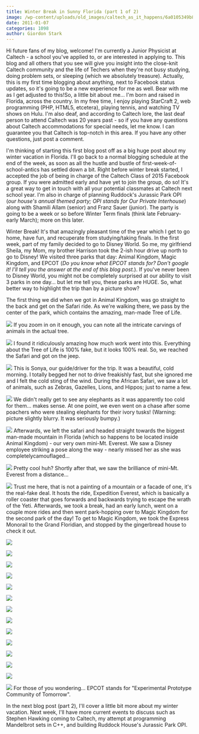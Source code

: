 ```yaml
---
title: Winter Break in Sunny Florida (part 1 of 2)
image: /wp-content/uploads/old_images/caltech_as_it_happens/6a0105349b8251970b0148c7604d8b970c.jpg
date: 2011-01-07
categories: 1098
author: Giordon Stark
---
```


Hi future fans of my blog, welcome! I'm currently a Junior Physicist at Caltech - a school you've applied to, or are interested in applying to. This blog and all others that you see will give you insight into the close-knit Caltech community and the life of Techers when they're not busy studying, doing problem sets, or sleeping (which we absolutely treasure). Actually, this is my first time blogging about anything, next to Facebook status updates, so it's going to be a new experience for me as well. Bear with me as I get adjusted to this!So, a little bit about me... I'm born and raised in Florida, across the country. In my free time, I enjoy playing StarCraft 2, web programming (PHP, HTML5, etcetera), playing tennis, and watching TV shows on Hulu. I'm also deaf, and according to Caltech lore, the last deaf person to attend Caltech was 20 years past - so if you have any questions about Caltech accommodations for special needs, let me know. I can guarantee you that Caltech is top-notch in this area. If you have any other questions, just post a comment.

I'm thinking of starting this first blog post off as a big huge post about my winter vacation in Florida. I'll go back to a normal blogging schedule at the end of the week, as soon as all the hustle and bustle of first-week-of-school-antics has settled down a bit. Right before winter break started, I accepted the job of being in charge of the Caltech Class of 2015 Facebook group. If you were admitted early and have yet to join the group, do so! It's a great way to get in touch with all your potential classmates at Caltech next school year. I'm also in charge of planning Ruddock's Jurassic Park OPI (*our house's annual themed party; OPI stands for Our Private Interhouse*) along with Shamili Allam (senior) and Franz Sauer (junior). The party is going to be a week or so before Winter Term finals (think late February-early March); more on this later.

Winter Break! It's that amazingly pleasant time of the year which I get to go home, have fun, and recuperate from studying/taking finals. In the first week, part of my family decided to go to Disney World. So me, my girlfriend Sheila, my Mom, my brother Harrison took the 2-ish hour drive up north to go to Disney! We visited three parks that day: Animal Kingdom, Magic Kingdom, and EPCOT (*Do you know what EPCOT stands for? Don't google it! I'll tell you the answer at the end of this blog post.*). If you've never been to Disney World, you might not be completely surprised at our ability to visit 3 parks in one day... but let me tell you, these parks are HUGE. So, what better way to highlight the trip than by a picture show?

The first thing we did when we got in Animal Kingdom, was go straight to the back and get on the Safari ride. As we're walking there, we pass by the center of the park, which contains the amazing, man-made Tree of Life.


![](/old_images/caltech_as_it_happens/6a0105349b8251970b0147e1469a97970b.jpg)
If you zoom in on it enough, you can note all the intricate carvings of animals in the actual tree.


![](/old_images/caltech_as_it_happens/6a0105349b8251970b0148c750329b970c.jpg)
I found it ridiculously amazing how much work went into this. Everything about the Tree of Life is 100% fake, but it looks 100% real. So, we reached the Safari and got on the jeep.


![](/old_images/caltech_as_it_happens/6a0105349b8251970b0148c7503453970c.jpg)
This is Sonya, our guide/driver for the trip. It was a beautiful, cold morning. I totally begged her not to drive freakishly fast, but she ignored me and I felt the cold sting of the wind. During the African Safari, we saw a lot of animals, such as Zebras, Gazelles, Lions, and Hippos; just to name a few.


![](/old_images/caltech_as_it_happens/6a0105349b8251970b0147e146a2e6970b.jpg)
We didn't really get to see any elephants as it was apparently too cold for them... makes sense. At one point, we even went on a chase after some poachers who were stealing elephants for their ivory tusks! (Warning: picture slightly blurry. It was seriously bumpy.)


![](/old_images/caltech_as_it_happens/6a0105349b8251970b0147e146a50a970b.jpg)
Afterwards, we left the safari and headed straight towards the biggest man-made mountain in Florida (which so happens to be located inside Animal Kingdom) - our very own mini-Mt. Everest. We saw a Disney employee striking a pose along the way - nearly missed her as she was completelycamouflaged...


![](/old_images/caltech_as_it_happens/6a0105349b8251970b0147e146a7b6970b.jpg)
Pretty cool huh? Shortly after that, we saw the brilliance of mini-Mt. Everest from a distance...


![](/old_images/caltech_as_it_happens/6a0105349b8251970b0148c7503fd3970c.jpg)
Trust me here, that is not a painting of a mountain or a facade of one, it's the real-fake deal. It hosts the ride, Expedition Everest, which is basically a roller coaster that goes forwards and backwards trying to escape the wrath of the Yeti. Afterwards, we took a break, had an early lunch, went on a couple more rides and then went park-hopping over to Magic Kingdom for the second park of the day! To get to Magic Kingdom, we took the Express Monorail to the Grand Floridian, and stopped by the gingerbread house to check it out.


![](/old_images/caltech_as_it_happens/6a0105349b8251970b0147e156a5d0970b.jpg)

![](/old_images/caltech_as_it_happens/6a0105349b8251970b0147e156ab0a970b.jpg)

![](/old_images/caltech_as_it_happens/6a0105349b8251970b0147e156ab90970b.jpg)

![](/old_images/caltech_as_it_happens/6a0105349b8251970b0148c76058ff970c.jpg)

![](/old_images/caltech_as_it_happens/6a0105349b8251970b0148c7605e5d970c.jpg)

![](/old_images/caltech_as_it_happens/6a0105349b8251970b0148c760607a970c.jpg)

![](/old_images/caltech_as_it_happens/6a0105349b8251970b0148c760662c970c.jpg)

![](/old_images/caltech_as_it_happens/6a0105349b8251970b0147e156c4b1970b.jpg)

![](/old_images/caltech_as_it_happens/6a0105349b8251970b0147e156c6dd970b.jpg)

![](/old_images/caltech_as_it_happens/6a0105349b8251970b0147e156c8e0970b.jpg)

![](/old_images/caltech_as_it_happens/6a0105349b8251970b0147e156cadb970b.jpg)

![](/old_images/caltech_as_it_happens/6a0105349b8251970b0148c7607637970c.jpg)

![](/old_images/caltech_as_it_happens/6a0105349b8251970b0148c7607948970c.jpg)

![](/old_images/caltech_as_it_happens/6a0105349b8251970b0148c7607edf970c.jpg)
For those of you wondering... EPCOT stands for "Experimental Prototype Community of Tomorrow".

In the next blog post (part 2), I'll cover a little bit more about my winter vacation. Next week, I'll have more current events to discuss such as Stephen Hawking coming to Caltech, my attempt at programming Mandelbrot sets in C++, and building Ruddock House's Jurassic Park OPI.

